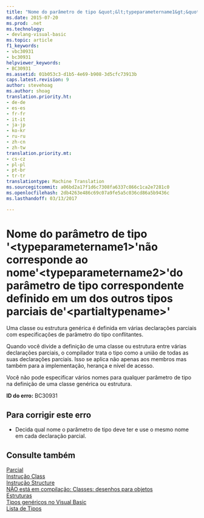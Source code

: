```yaml
---
title: "Nome do parâmetro de tipo &quot;&lt;typeparametername1&gt;&quot;não corresponde ao nome&quot;&lt;typeparametername2&gt;&quot;do parâmetro de tipo correspondente definido em um dos outros tipos parciais de&quot;&lt;partialtypename&gt;&quot; | Documentos do Microsoft"
ms.date: 2015-07-20
ms.prod: .net
ms.technology:
- devlang-visual-basic
ms.topic: article
f1_keywords:
- vbc30931
- bc30931
helpviewer_keywords:
- BC30931
ms.assetid: 01b053c3-d1b5-4e69-b908-3d5cfc73913b
caps.latest.revision: 9
author: stevehoag
ms.author: shoag
translation.priority.ht:
- de-de
- es-es
- fr-fr
- it-it
- ja-jp
- ko-kr
- ru-ru
- zh-cn
- zh-tw
translation.priority.mt:
- cs-cz
- pl-pl
- pt-br
- tr-tr
translationtype: Machine Translation
ms.sourcegitcommit: a06bd2a17f1d6c7308fa6337c866c1ca2e7281c0
ms.openlocfilehash: 2db4263e486c69c07a9fe5a5c036cd86a5b9436c
ms.lasthandoff: 03/13/2017

---
```

# <a name="type-parameter-name-39lttypeparametername1gt39-does-not-match-the-name-39lttypeparametername2gt39-of-the-corresponding-type-parameter-defined-on-one-of-the-other-partial-types-of-39ltpartialtypenamegt39"></a>Nome do parâmetro de tipo '&lt;typeparametername1&gt;'não corresponde ao nome'&lt;typeparametername2&gt;'do parâmetro de tipo correspondente definido em um dos outros tipos parciais de'&lt;partialtypename&gt;'
Uma classe ou estrutura genérica é definida em várias declarações parciais com especificações de parâmetro do tipo conflitantes.  
  
 Quando você divide a definição de uma classe ou estrutura entre várias declarações parciais, o compilador trata o tipo como a união de todas as suas declarações parciais. Isso se aplica não apenas aos membros mas também para a implementação, herança e nível de acesso.  
  
 Você não pode especificar vários nomes para qualquer parâmetro de tipo na definição de uma classe genérica ou estrutura.  
  
 **ID do erro:** BC30931  
  
## <a name="to-correct-this-error"></a>Para corrigir este erro  
  
-   Decida qual nome o parâmetro de tipo deve ter e use o mesmo nome em cada declaração parcial.  
  
## <a name="see-also"></a>Consulte também  
 [Parcial](../../visual-basic/language-reference/modifiers/partial.md)   
 [Instrução Class](../../visual-basic/language-reference/statements/class-statement.md)   
 [Instrução Structure](../../visual-basic/language-reference/statements/structure-statement.md)   
 [NÃO está em compilação: Classes: desenhos para objetos](http://msdn.microsoft.com/en-us/2c86373d-0333-4616-a7d8-4790c4e89f7b)   
 [Estruturas](../../visual-basic/programming-guide/language-features/data-types/structures.md)   
 [Tipos genéricos no Visual Basic](../../visual-basic/programming-guide/language-features/data-types/generic-types.md)   
 [Lista de Tipos](../../visual-basic/language-reference/statements/type-list.md)
